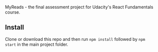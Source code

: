 MyReads - the final assessment project for Udacity's React Fundamentals course.

## Install

Clone or download this repo and then run `npm install` followed by `npm start` in the main project folder.
